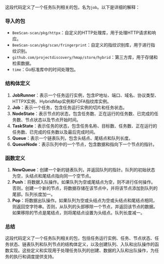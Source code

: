 这段代码定义了一个任务队列相关的包，名为`job`。以下是详细的解释：

### 导入的包

* `BeeScan-scan/pkg/httpx`：自定义的HTTP处理库，用于处理HTTP请求和响应。
* `BeeScan-scan/pkg/scan/fringerprint`：自定义的指纹识别库，用于进行指纹识别。
* `github.com/projectdiscovery/hmap/store/hybrid`：第三方库，用于存储和检索数据。
* `time`：Go标准库中的时间处理包。

### 结构体定义

1. **JobRunner**：表示一个任务运行实例，包含IP地址、端口、域名、协议类型、HTTPX实例、HybridMap实例和FOFA指纹库实例。
2. **Job**：表示一个任务，包含任务运行实例的切片和任务状态。
3. **NodeState**：表示节点的状态，包含任务数、正在运行的任务数、已完成的任务数、节点状态以及节点开始时间。
4. **TaskState**：表示任务的状态，包含任务名称、目标数、任务数、正在运行的任务数、已完成的任务数以及最后完成时间。
5. **Queue**：表示一个链表队列，包含头结点、尾结点和队列长度。
6. **QueueNode**：表示队列中的一个节点，包含数据和指向下一个节点的指针。

### 函数定义

1. **NewQueue**：创建一个新的链表队列，并返回队列的指针。队列的初始状态为空，头结点和尾结点指向同一个空节点。
2. **Push**：将数据入队操作。如果队列为空或尾结点为空，则不进行任何操作。否则，创建一个新的节点，将数据存储在该节点中，并将该节点添加到队列的尾部。队列长度加一。
3. **Pop**：将数据出队操作。如果队列为空或头结点为空或头结点和尾结点相同，则返回空字符串。否则，从队列的头部移除一个节点，并返回该节点的数据。如果移除的节点是尾结点，则将尾结点设置为头结点。队列长度减一。

### 总结

这段代码定义了一个任务队列相关的包，包括任务运行实例、任务、节点状态、任务状态、链表队列和队列节点的结构体定义，以及创建队列、入队和出队操作的函数实现。这些定义和实现用于处理任务队列的创建、数据的入队和出队操作，为任务的执行和调度提供支持。